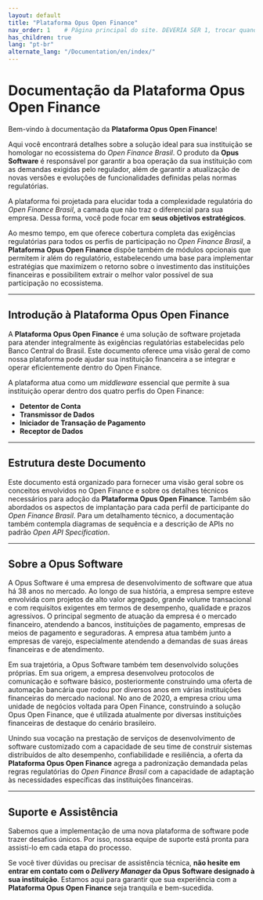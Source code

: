 ```yaml
---
layout: default
title: "Plataforma Opus Open Finance"
nav_order: 1    # Página principal do site. DEVERIA SER 1, trocar quando gerar a versão completa com redirecionamento!!!!
has_children: true
lang: "pt-br"
alternate_lang: "/Documentation/en/index/"
---
```


# Documentação da Plataforma Opus Open Finance

Bem-vindo à documentação da **Plataforma Opus Open Finance**!

Aqui você encontrará detalhes sobre a solução ideal para sua instituição se homologar no ecossistema do *Open Finance Brasil*. O produto da **Opus Software** é responsável por garantir a boa operação da sua instituição com as demandas exigidas pelo regulador, além de garantir a atualização de novas versões e evoluções de funcionalidades definidas pelas normas regulatórias.

A plataforma foi projetada para elucidar toda a complexidade regulatória do *Open Finance Brasil*, a camada que não traz o diferencial para sua empresa. Dessa forma, você pode focar em **seus objetivos estratégicos**.

Ao mesmo tempo, em que oferece cobertura completa das exigências regulatórias para todos os perfis de participação no *Open Finance Brasil*, a **Plataforma Opus Open Finance** dispõe também de módulos opcionais que permitem ir além do regulatório, estabelecendo uma base para implementar estratégias que maximizem o retorno sobre o investimento das instituições financeiras e possibilitem extrair o melhor valor possível de sua participação no ecossistema.

---

## Introdução à Plataforma Opus Open Finance

A **Plataforma Opus Open Finance** é uma solução de software projetada para atender integralmente às exigências regulatórias estabelecidas pelo Banco Central do Brasil. Este documento oferece uma visão geral de como nossa plataforma pode ajudar sua instituição financeira a se integrar e operar eficientemente dentro do Open Finance.

A plataforma atua como um *middleware* essencial que permite à sua instituição operar dentro dos quatro perfis do Open Finance:

- **Detentor de Conta**
- **Transmissor de Dados**
- **Iniciador de Transação de Pagamento**
- **Receptor de Dados**

---

## Estrutura deste Documento

Este documento está organizado para fornecer uma visão geral sobre os conceitos envolvidos no Open Finance e sobre os detalhes técnicos necessários para adoção da **Plataforma Opus Open Finance**. Também são abordados os aspectos de implantação para cada perfil de participante do *Open Finance Brasil*. Para um detalhamento técnico, a documentação também contempla diagramas de sequência e a descrição de APIs no padrão *Open API Specification*.

---

## Sobre a Opus Software

A Opus Software é uma empresa de desenvolvimento de software que atua há 38 anos no mercado. Ao longo de sua história, a empresa sempre esteve envolvida com projetos de alto valor agregado, grande volume transacional e com requisitos exigentes em termos de desempenho, qualidade e prazos agressivos. O principal segmento de atuação da empresa é o mercado financeiro, atendendo a bancos, instituições de pagamento, empresas de meios de pagamento e seguradoras. A empresa atua também junto a empresas de varejo, especialmente atendendo a demandas de suas áreas financeiras e de atendimento.

Em sua trajetória, a Opus Software também tem desenvolvido soluções próprias. Em sua origem, a empresa desenvolveu protocolos de comunicação e software básico, posteriormente construindo uma oferta de automação bancária que rodou por diversos anos em várias instituições financeiras do mercado nacional. No ano de 2020, a empresa criou uma unidade de negócios voltada para Open Finance, construindo a solução Opus Open Finance, que é utilizada atualmente por diversas instituições financeiras de destaque do cenário brasileiro.

Unindo sua vocação na prestação de serviços de desenvolvimento de software customizado com a capacidade de seu time de construir sistemas distribuídos de alto desempenho, confiabilidade e resiliência, a oferta da **Plataforma Opus Open Finance** agrega a padronização demandada pelas regras regulatórias do *Open Finance Brasil* com a capacidade de adaptação às necessidades específicas das instituições financeiras.

---

## Suporte e Assistência

Sabemos que a implementação de uma nova plataforma de software pode trazer desafios únicos. Por isso, nossa equipe de suporte está pronta para assisti-lo em cada etapa do processo.

Se você tiver dúvidas ou precisar de assistência técnica, **não hesite em entrar em contato com o *Delivery Manager* da Opus Software designado à sua instituição**. Estamos aqui para garantir que sua experiência com a **Plataforma Opus Open Finance** seja tranquila e bem-sucedida.
